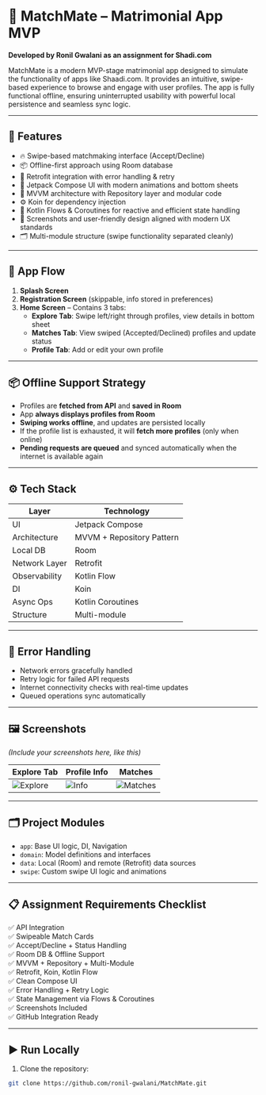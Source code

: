 # 📱 MatchMate – Matrimonial App MVP

**Developed by Ronil Gwalani as an assignment for Shadi.com**

MatchMate is a modern MVP-stage matrimonial app designed to simulate the functionality of apps like Shaadi.com. It provides an intuitive, swipe-based experience to browse and engage with user profiles. The app is fully functional offline, ensuring uninterrupted usability with powerful local persistence and seamless sync logic.

---

## 🚀 Features

- 🔥 Swipe-based matchmaking interface (Accept/Decline)
- 📦 Offline-first approach using Room database
- 📡 Retrofit integration with error handling & retry
- 🎨 Jetpack Compose UI with modern animations and bottom sheets
- 🔀 MVVM architecture with Repository layer and modular code
- ⚙️ Koin for dependency injection
- 🧠 Kotlin Flows & Coroutines for reactive and efficient state handling
- 🧾 Screenshots and user-friendly design aligned with modern UX standards
- 🗂️ Multi-module structure (swipe functionality separated cleanly)

---

## 🧭 App Flow

1. **Splash Screen**
2. **Registration Screen** (skippable, info stored in preferences)
3. **Home Screen** – Contains 3 tabs:
   - **Explore Tab**: Swipe left/right through profiles, view details in bottom sheet
   - **Matches Tab**: View swiped (Accepted/Declined) profiles and update status
   - **Profile Tab**: Add or edit your own profile

---

## 📦 Offline Support Strategy

- Profiles are **fetched from API** and **saved in Room**
- App **always displays profiles from Room**
- **Swiping works offline**, and updates are persisted locally
- If the profile list is exhausted, it will **fetch more profiles** (only when online)
- **Pending requests are queued** and synced automatically when the internet is available again

---

## ⚙️ Tech Stack

| Layer          | Technology                      |
|----------------|----------------------------------|
| UI             | Jetpack Compose                 |
| Architecture   | MVVM + Repository Pattern       |
| Local DB       | Room                            |
| Network Layer  | Retrofit                        |
| Observability  | Kotlin Flow                     |
| DI             | Koin                            |
| Async Ops      | Kotlin Coroutines               |
| Structure      | Multi-module                    |

---

## 🧪 Error Handling

- Network errors gracefully handled
- Retry logic for failed API requests
- Internet connectivity checks with real-time updates
- Queued operations sync automatically

---

## 🖼️ Screenshots

*(Include your screenshots here, like this)*

| Explore Tab | Profile Info | Matches |
|-------------|--------------|---------|
| ![Explore](screenshots/s3.jepg) | ![Info](screenshots/s4.jepg) | ![Matches](screenshots/s5.jepg) |

---

## 🗂️ Project Modules

- `app`: Base UI logic, DI, Navigation
- `domain`: Model definitions and interfaces
- `data`: Local (Room) and remote (Retrofit) data sources
- `swipe`: Custom swipe UI logic and animations

---

## 📋 Assignment Requirements Checklist

✅ API Integration  
✅ Swipeable Match Cards  
✅ Accept/Decline + Status Handling  
✅ Room DB & Offline Support  
✅ MVVM + Repository + Multi-Module  
✅ Retrofit, Koin, Kotlin Flow  
✅ Clean Compose UI  
✅ Error Handling + Retry Logic  
✅ State Management via Flows & Coroutines  
✅ Screenshots Included  
✅ GitHub Integration Ready  

---

## ▶️ Run Locally

1. Clone the repository:
```bash
git clone https://github.com/ronil-gwalani/MatchMate.git
